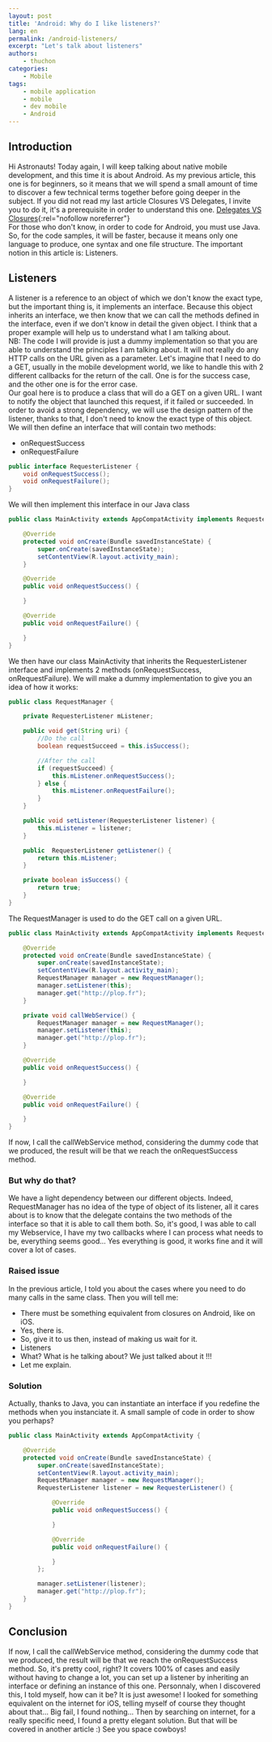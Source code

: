 ```yaml
---
layout: post
title: 'Android: Why do I like listeners?'
lang: en
permalink: /android-listeners/
excerpt: "Let's talk about listeners"
authors:
    - thuchon
categories:
    - Mobile
tags:
    - mobile application
    - mobile
    - dev mobile
    - Android
---
```

## Introduction

Hi Astronauts! Today again, I will keep talking about native mobile development, and this time it is about Android. As my previous article, this one is for beginners, so it means that we will spend a small amount of time to discover a few technical terms together before going deeper in the subject. If you did not read my last article Closures VS Delegates, I invite you to do it, it's a prerequisite in order to understand this one. [Delegates VS Closures](https://blog.eleven-labs.com/en/delegates-closures/){:rel="nofollow noreferrer"}<br />
For those who don't know, in order to code for Android, you must use Java. So, for the code samples, it will be faster, because it means only one language to produce, one syntax and one file structure. The important notion in this article is: Listeners.

## Listeners ##

A listener is a reference to an object of which we don't know the exact type, but the important thing is, it implements an interface. Because this object inherits an interface, we then know that we can call the methods defined in the interface, even if we don't know in detail the given object. I think that a proper example will help us to understand what I am talking about.<br/>
NB: The code I will provide is just a dummy implementation so that you are able to understand the principles I am talking about. It will not really do any HTTP calls on the URL given as a parameter. Let's imagine that I need to do a GET, usually in the mobile development world, we like to handle this with 2 different callbacks for the return of the call. One is for the success case, and the other one is for the error case.<br/>
Our goal here is to produce a class that will do a GET on a given URL. I want to notify the object that launched this request, if it failed or succeeded. In order to avoid a strong dependency, we will use the design pattern of the listener, thanks to that, I don't need to know the exact type of this object. We will then define an interface that will contain two methods:
- onRequestSuccess
- onRequestFailure

```Java
public interface RequesterListener {
    void onRequestSuccess();
    void onRequestFailure();
}
```

We will then implement this interface in our Java class

```Java
public class MainActivity extends AppCompatActivity implements RequesterListener {

    @Override
    protected void onCreate(Bundle savedInstanceState) {
        super.onCreate(savedInstanceState);
        setContentView(R.layout.activity_main);
    }

    @Override
    public void onRequestSuccess() {

    }

    @Override
    public void onRequestFailure() {

    }
}
```

We then have our class MainActivity that inherits the RequesterListener interface and implements 2 methods (onRequestSuccess, onRequestFailure). We will make a dummy implementation to give you an idea of how it works:

```Java
public class RequestManager {

    private RequesterListener mListener;

    public void get(String uri) {
        //Do the call
        boolean requestSucceed = this.isSuccess();

        //After the call
        if (requestSucceed) {
            this.mListener.onRequestSuccess();
        } else {
            this.mListener.onRequestFailure();
        }
    }

    public void setListener(RequesterListener listener) {
        this.mListener = listener;
    }

    public  RequesterListener getListener() {
        return this.mListener;
    }

    private boolean isSuccess() {
        return true;
    }
}
```

The RequestManager is used to do the GET call on a given URL.

```Java
public class MainActivity extends AppCompatActivity implements RequesterListener {

    @Override
    protected void onCreate(Bundle savedInstanceState) {
        super.onCreate(savedInstanceState);
        setContentView(R.layout.activity_main);
        RequestManager manager = new RequestManager();
        manager.setListener(this);
        manager.get("http://plop.fr");
    }

    private void callWebService() {
        RequestManager manager = new RequestManager();
        manager.setListener(this);
        manager.get("http://plop.fr");
    }

    @Override
    public void onRequestSuccess() {

    }

    @Override
    public void onRequestFailure() {

    }
}
```

If now, I call the callWebService method, considering the dummy code that we produced, the result will be that we reach the onRequestSuccess method.

### But why do that? ###

We have a light dependency between our different objects. Indeed, RequestManager has no idea of the type of object of its listener, all it cares about is to know that the delegate contains the two methods of the interface so that it is able to call them both. So, it's good, I was able to call my Webservice, I have my two callbacks where I can process what needs to be, everything seems good... Yes everything is good, it works fine and it will cover a lot of cases.

### Raised issue ###

In the previous article, I told you about the cases where you need to do many calls in the same class. Then you will tell me:
- There must be something equivalent from closures on Android, like on iOS.
- Yes, there is.
- So, give it to us then, instead of making us wait for it.
- Listeners
- What? What is he talking about? We just talked about it !!!
- Let me explain.

### Solution ###

Actually, thanks to Java, you can instantiate an interface if you redefine the methods when you instanciate it. A small sample of code in order to show you perhaps?

```Java
public class MainActivity extends AppCompatActivity {

    @Override
    protected void onCreate(Bundle savedInstanceState) {
        super.onCreate(savedInstanceState);
        setContentView(R.layout.activity_main);
        RequestManager manager = new RequestManager();
        RequesterListener listener = new RequesterListener() {

            @Override
            public void onRequestSuccess() {

            }

            @Override
            public void onRequestFailure() {

            }
        };

        manager.setListener(listener);
        manager.get("http://plop.fr");
    }
}
```
## Conclusion

If now, I call the callWebService method, considering the dummy code that we produced, the result will be that we reach the onRequestSuccess method. So, it's pretty cool, right? It covers 100% of cases and easily without having to change a lot, you can set up a listener by inheriting an interface or defining an instance of this one. Personnaly, when I discovered this, I told myself, how can it be? It is just awesome! I looked for something equivalent on the internet for iOS, telling myself of course they thought about that... Big fail, I found nothing... Then by searching on internet, for a really specific need, I found a pretty elegant solution. But that will be covered in another article :) See you space cowboys!
